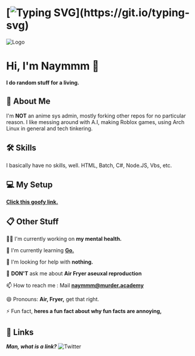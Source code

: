 # [![Typing SVG](https://readme-typing-svg.demolab.com/?lines=These+read+me's+get+annoying+right?;)](https://git.io/typing-svg)


![Logo](https://img.shields.io/badge/This%20is%20a%20readme.md-Very%20cool%20and%20annoying.-green)


# Hi, I'm Naymmm 👋

**I do random stuff for a living.**
## 🚀 About Me
I'm **NOT** an anime sys admin, mostly forking other repos for no particular reason.
I like messing around with A.I, making Roblox games, using Arch Linux in general
and tech tinkering.


## 🛠 Skills
I basically have no skills, well.
HTML, Batch, C#, Node.JS, Vbs, etc.


## 💻 My Setup

[**Click this goofy link.**](https://pcpartpicker.com/user/arx_15m/builds/#view=CMXbt6)
## 📋 Other Stuff
👩‍💻 I'm currently working on **my mental health.**

🧠 I'm currently learning [**Go.**](https://naymmm-secret-files.discowd.com/cat.mp4)

🤔 I'm looking for help with **nothing.**

💬 **DON'T** ask me about **Air Fryer aseuxal reproduction**

📫 How to reach me : Mail [**naymmm@murder.academy**](mailto:naymmm@murder.academy)

😄 Pronouns: **Air, Fryer,** get that right.

⚡️ Fun fact, **heres a fun fact about why fun facts are annoying,**


## 🔗 Links
***Man, what is a link?***
![Twitter](https://img.shields.io/twitter/follow/Naymmm_?style=social)

